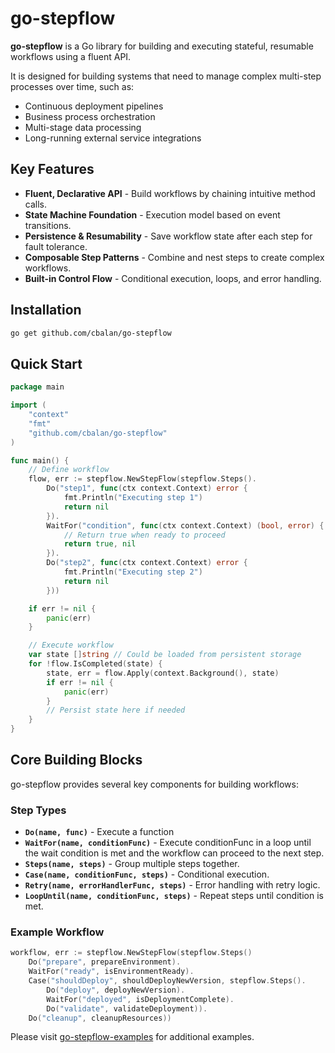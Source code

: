 # go-stepflow

**go-stepflow** is a Go library for building and executing stateful, resumable workflows using a fluent API.

It is designed for building systems that need to manage complex multi-step processes over time, such as:
- Continuous deployment pipelines
- Business process orchestration
- Multi-stage data processing
- Long-running external service integrations

## Key Features
- **Fluent, Declarative API** - Build workflows by chaining intuitive method calls.
- **State Machine Foundation** -  Execution model based on event transitions.
- **Persistence & Resumability** - Save workflow state after each step for fault tolerance.
- **Composable Step Patterns** - Combine and nest steps to create complex workflows.
- **Built-in Control Flow** - Conditional execution, loops, and error handling.

## Installation
```bash
go get github.com/cbalan/go-stepflow
```

## Quick Start

```go
package main

import (
    "context"
    "fmt"
    "github.com/cbalan/go-stepflow"
)

func main() {
    // Define workflow
    flow, err := stepflow.NewStepFlow(stepflow.Steps().
        Do("step1", func(ctx context.Context) error {
            fmt.Println("Executing step 1")
            return nil
        }).
        WaitFor("condition", func(ctx context.Context) (bool, error) {
            // Return true when ready to proceed
            return true, nil
        }).
        Do("step2", func(ctx context.Context) error {
            fmt.Println("Executing step 2")
            return nil
        }))

    if err != nil {
        panic(err)
    }

    // Execute workflow
    var state []string // Could be loaded from persistent storage
    for !flow.IsCompleted(state) {
        state, err = flow.Apply(context.Background(), state)
        if err != nil {
            panic(err)
        }
        // Persist state here if needed
    }
}
```

## Core Building Blocks
go-stepflow provides several key components for building workflows:

### Step Types
- **`Do(name, func)`** - Execute a function
- **`WaitFor(name, conditionFunc)`** - Execute conditionFunc in a loop until the wait condition is met and the workflow can proceed to the next step.
- **`Steps(name, steps)`** - Group multiple steps together.
- **`Case(name, conditionFunc, steps)`** - Conditional execution.
- **`Retry(name, errorHandlerFunc, steps)`** - Error handling with retry logic.
- **`LoopUntil(name, conditionFunc, steps)`** - Repeat steps until condition is met.

### Example Workflow
```go
workflow, err := stepflow.NewStepFlow(stepflow.Steps()
    Do("prepare", prepareEnvironment).
    WaitFor("ready", isEnvironmentReady).
    Case("shouldDeploy", shouldDeployNewVersion, stepflow.Steps().
        Do("deploy", deployNewVersion).
        WaitFor("deployed", isDeploymentComplete).
        Do("validate", validateDeployment)).
    Do("cleanup", cleanupResources))
```

Please visit [go-stepflow-examples](https://github.com/cbalan/go-stepflow-examples) for additional examples.
